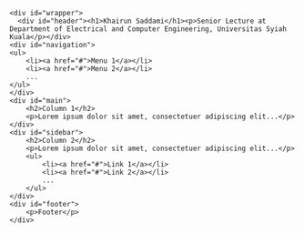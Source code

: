 <html>
  <head>
    <link rel="stylesheet" type="text/css" href="https://ksaddami.github.io/style.css">
    <link rel="stylesheet" href="https://www.w3schools.com/w3css/4/w3.css">
    <link rel='stylesheet' href='https://fonts.googleapis.com/css?family=Roboto'>
    <link rel="stylesheet" href="https://cdnjs.cloudflare.com/ajax/libs/font-awesome/4.7.0/css/font-awesome.min.css">
  </head>
  <body>
    <div id="wrapper">
      <div id="header"></div>
      <div id="navigation"></div>
      <div id="main"></div>
      <div id="sidebar"></div>
      <div id="footer"></div>
    </div>
    
    <div id="wrapper">
      <div id="header"><h1>Khairun Saddami</h1><p>Senior Lecture at Department of Electrical and Computer Engineering, Universitas Syiah Kuala</p></div>
    <div id="navigation">
    <ul>
        <li><a href="#">Menu 1</a></li>
        <li><a href="#">Menu 2</a></li>
        ...
    </ul>
    </div>
    <div id="main">
        <h2>Column 1</h2>
        <p>Lorem ipsum dolor sit amet, consectetuer adipiscing elit...</p>
    </div>
    <div id="sidebar">
        <h2>Column 2</h2>
        <p>Lorem ipsum dolor sit amet, consectetuer adipiscing elit...</p>
        <ul>
            <li><a href="#">Link 1</a></li>
            <li><a href="#">Link 2</a></li>
            ...
        </ul>
    </div>
    <div id="footer">
        <p>Footer</p>
    </div>
</div>
    
    
  </body>
</html>
